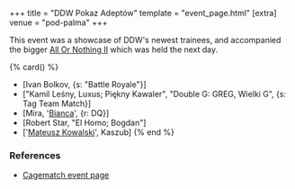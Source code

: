 +++
title = "DDW Pokaz Adeptów"
template = "event_page.html"
[extra]
venue = "pod-palma"
+++

This event was a showcase of DDW's newest trainees, and accompanied the bigger [All Or Nothing II](@/e/2014-08-17-ddw-all-or-nothing-2.md) which was held the next day.

{% card() %}
- [Ivan Bolkov, {s: "Battle Royale"}]
- ["Kamil Leśny, Luxus; Piękny Kawaler", "Double G: GREG, Wielki G", {s: Tag Team
      Match}]
- [Mira, '[Bianca](@/w/bianca.md)', {r: DQ}]
- [Robert Star, "El Homo; Bogdan"]
- ['[Mateusz Kowalski](@/w/mateusz-kowalski.md)', Kaszub]
{% end %}

### References

* [Cagematch event page](https://www.cagematch.net/?id=1&nr=114968)
